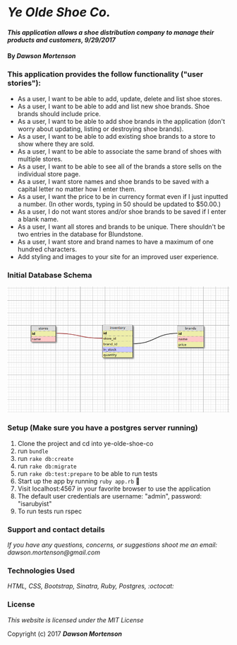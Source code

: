 # _Ye Olde Shoe Co._

#### _This application allows a shoe distribution company to manage their products and customers, 9/29/2017_

#### By _**Dawson Mortenson**_

### This application provides the follow functionality ("user stories"):
* As a user, I want to be able to add, update, delete and list shoe stores.
* As a user, I want to be able to add and list new shoe brands. Shoe brands should include price.
* As a user, I want to be able to add shoe brands in the application (don't worry about updating, listing or destroying shoe brands).
* As a user, I want to be able to add existing shoe brands to a store to show where they are sold.
* As a user, I want to be able to associate the same brand of shoes with multiple stores.
* As a user, I want to be able to see all of the brands a store sells on the individual store page.
* As a user, I want store names and shoe brands to be saved with a capital letter no matter how I enter them.
* As a user, I want the price to be in currency format even if I just inputted a number. (In other words, typing in 50 should be updated to $50.00.)
* As a user, I do not want stores and/or shoe brands to be saved if I enter a blank name.
* As a user, I want all stores and brands to be unique. There shouldn't be two entries in the database for Blundstone.
* As a user, I want store and brand names to have a maximum of one hundred characters.
* Add styling and images to your site for an improved user experience.

### Initial Database Schema
![Alt text](./public/db_schema_design.png?raw=true "Database Schema Design")

### Setup (Make sure you have a postgres server running)
1. Clone the project and cd into ye-olde-shoe-co
2. run `bundle`
3. run `rake db:create`
4. run `rake db:migrate`
5. run `rake db:test:prepare` to be able to run tests
6. Start up the app by running `ruby app.rb` :rocket:
7. Visit localhost:4567 in your favorite browser to use the application
8. The default user credentials are username: "admin", password: "isarubyist"
9. To run tests run rspec

### Support and contact details
_If you have any questions, concerns, or suggestions shoot me an email: dawson.mortenson@gmail.com_

### Technologies Used
_HTML, CSS, Bootstrap, Sinatra, Ruby, Postgres, :octocat:_

### License
*This website is licensed under the MIT License*

Copyright (c) 2017 **_Dawson Mortenson_**
